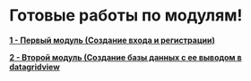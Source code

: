 # Готовые работы по модулям!
**[1 - Первый модуль (Создание входа и регистрации)](https://github.com/ArtworkPunk/TEST1/blob/main/EnterLOGIN.md)**

**[2 - Второй модуль (Создание базы данных с ее выводом в datagridview](https://github.com/ArtworkPunk/TEST1/blob/main/Database.md)**
